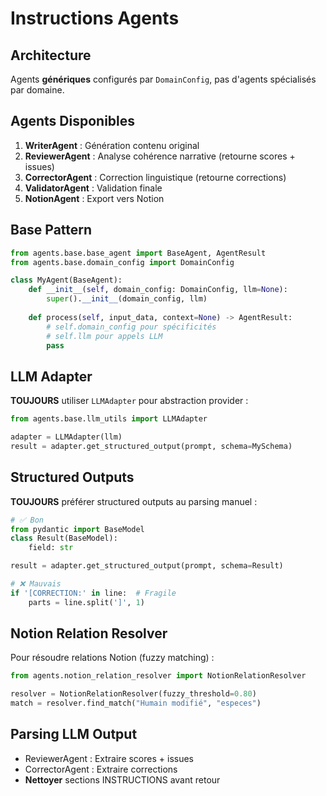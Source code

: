 # Instructions Agents

## Architecture
Agents **génériques** configurés par `DomainConfig`, pas d'agents spécialisés par domaine.

## Agents Disponibles
1. **WriterAgent** : Génération contenu original
2. **ReviewerAgent** : Analyse cohérence narrative (retourne scores + issues)
3. **CorrectorAgent** : Correction linguistique (retourne corrections)
4. **ValidatorAgent** : Validation finale
5. **NotionAgent** : Export vers Notion

## Base Pattern
```python
from agents.base.base_agent import BaseAgent, AgentResult
from agents.base.domain_config import DomainConfig

class MyAgent(BaseAgent):
    def __init__(self, domain_config: DomainConfig, llm=None):
        super().__init__(domain_config, llm)
    
    def process(self, input_data, context=None) -> AgentResult:
        # self.domain_config pour spécificités
        # self.llm pour appels LLM
        pass
```

## LLM Adapter
**TOUJOURS** utiliser `LLMAdapter` pour abstraction provider :
```python
from agents.base.llm_utils import LLMAdapter

adapter = LLMAdapter(llm)
result = adapter.get_structured_output(prompt, schema=MySchema)
```

## Structured Outputs
**TOUJOURS** préférer structured outputs au parsing manuel :
```python
# ✅ Bon
from pydantic import BaseModel
class Result(BaseModel):
    field: str

result = adapter.get_structured_output(prompt, schema=Result)

# ❌ Mauvais
if '[CORRECTION:' in line:  # Fragile
    parts = line.split(']', 1)
```

## Notion Relation Resolver
Pour résoudre relations Notion (fuzzy matching) :
```python
from agents.notion_relation_resolver import NotionRelationResolver

resolver = NotionRelationResolver(fuzzy_threshold=0.80)
match = resolver.find_match("Humain modifié", "especes")
```

## Parsing LLM Output
- ReviewerAgent : Extraire scores + issues
- CorrectorAgent : Extraire corrections
- **Nettoyer** sections INSTRUCTIONS avant retour

